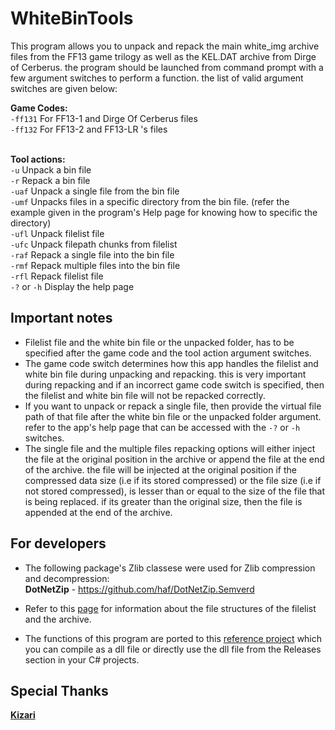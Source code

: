 # WhiteBinTools
This program allows you to unpack and repack the main white_img archive files from the FF13 game trilogy as well as the KEL.DAT archive from Dirge of Cerberus. the program should be launched from command prompt with a few argument switches to perform a function. the list of valid argument switches are given below:

**Game Codes:**
<br>``-ff131`` For FF13-1 and Dirge Of Cerberus files
<br>``-ff132`` For FF13-2 and FF13-LR 's files


<br>**Tool actions:**
<br>``-u`` Unpack a bin file
<br>``-r`` Repack a bin file
<br>``-uaf`` Unpack a single file from the bin file
<br>``-umf`` Unpacks files in a specific directory from the bin file. (refer the example given in the program's Help page for knowing how to specific the directory)
<br>``-ufl`` Unpack filelist file
<br>``-ufc`` Unpack filepath chunks from filelist
<br>``-raf`` Repack a single file into the bin file
<br>``-rmf`` Repack multiple files into the bin file
<br>``-rfl`` Repack filelist file
<br>``-?`` or ``-h`` Display the help page
<br>

## Important notes
- Filelist file and the white bin file or the unpacked folder, has to be specified after the game code and the tool action argument switches.
- The game code switch determines how this app handles the filelist and white bin file during unpacking and repacking. this is very important during repacking and if an incorrect game code switch is specified, then the filelist and white bin file will not be repacked correctly.
- If you want to unpack or repack a single file, then provide the virtual file path of that file after the white bin file or the unpacked folder argument. refer to the app's help page that can be accessed with the `-?` or `-h` switches. 
- The single file and the multiple files repacking options will either inject the file at the original position in the archive or append the file at the end of the archive. the file will be injected at the original position if the compressed data size (i.e if its stored compressed) or the file size (i.e if not stored compressed), is lesser than or equal to the size of the file that is being replaced. if its greater than the original size, then the file is appended at the end of the archive.

## For developers
- The following package's Zlib classese were used for Zlib compression and decompression:
<br>**DotNetZip** - https://github.com/haf/DotNetZip.Semverd

- Refer to this [page](https://github.com/LR-Research-Team/Datalog/wiki/White-Image-BIN-files) for information about the file structures of the filelist and the archive.
- The functions of this program are ported to this [reference project](https://github.com/Surihix/WhiteBinTools_dll) which you can compile as a dll file or directly use the dll file from the Releases section in your C# projects.

## Special Thanks
[**Kizari**](https://github.com/Kizari)
